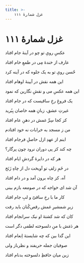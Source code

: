 ```yaml
---
title: >-
    غزل شمارهٔ ۱۱۱
---
```

# غزل شمارهٔ ۱۱۱

<div class="b" id="bn1"><div class="m1"><p>عکسِ رویِ تو چو در آینهٔ جام افتاد</p></div>
<div class="m2"><p>عارف از خندهٔ مِی در طمعِ خام افتاد</p></div></div>
<div class="b" id="bn2"><div class="m1"><p>حُسن رویِ تو به یک جلوه که در آینه کرد</p></div>
<div class="m2"><p>این همه نقش در آیینهٔ اوهام افتاد</p></div></div>
<div class="b" id="bn3"><div class="m1"><p>این همه عکسِ می و نقشِ نگارین که نمود</p></div>
<div class="m2"><p>یک فروغِ رخِ ساقیست که در جام افتاد</p></div></div>
<div class="b" id="bn4"><div class="m1"><p>غیرتِ عشق، زبانِ همه خاصان بِبُرید</p></div>
<div class="m2"><p>کز کجا سِرِّ غمش در دهنِ عام افتاد</p></div></div>
<div class="b" id="bn5"><div class="m1"><p>من ز مسجد به خرابات نه خود افتادم</p></div>
<div class="m2"><p>اینم از عهدِ ازل حاصلِ فرجام افتاد</p></div></div>
<div class="b" id="bn6"><div class="m1"><p>چه کند کز پی دوران نرود چون پرگار؟</p></div>
<div class="m2"><p>هر که در دایرهٔ گردشِ ایام افتاد</p></div></div>
<div class="b" id="bn7"><div class="m1"><p>در خَمِ زلفِ تو آویخت دل از چاهِ زَنَخ</p></div>
<div class="m2"><p>آه، کز چاه برون آمد و در دام افتاد</p></div></div>
<div class="b" id="bn8"><div class="m1"><p>آن شد ای خواجه که در صومعه بازم بینی</p></div>
<div class="m2"><p>کار ما با رخِ ساقیّ و لبِ جام افتاد</p></div></div>
<div class="b" id="bn9"><div class="m1"><p>زیرِ شمشیرِ غمش رقص‌کُنان باید رفت</p></div>
<div class="m2"><p>کان که شد کشتهٔ او نیک سرانجام افتاد</p></div></div>
<div class="b" id="bn10"><div class="m1"><p>هر دَمَش با منِ دلسوخته لطفی دگر است</p></div>
<div class="m2"><p>این گدا بین که چه شایستهٔ اِنعام افتاد</p></div></div>
<div class="b" id="bn11"><div class="m1"><p>صوفیان جمله حریفند و نظرباز ولی</p></div>
<div class="m2"><p>زین میان حافظِ دلسوخته بدنام افتاد</p></div></div>